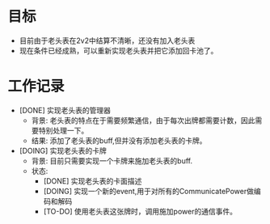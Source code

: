 # 目标
- 目前由于老头表在2v2中结算不清晰，还没有加入老头表
- 现在条件已经成熟，可以重新实现老头表并把它添加回卡池了。

# 工作记录
- [DONE] 实现老头表的管理器
	- 背景: 老头表的特点在于需要频繁通信，由于每次出牌都需要计数，因此需要特别处理一下。
	- 结果: 添加了老头表的buff,但并没有添加老头表的卡牌。
- [DOING] 实现老头表的卡牌
	- 背景: 目前只需要实现一个卡牌来施加老头表的buff.
	- 状态:
		- [DONE] 实现老头表的卡面描述
		- [DOING] 实现一个新的event,用于对所有的CommunicatePower做编码和解码
		- [TO-DO] 使用老头表这张牌时，调用施加power的通信事件。 